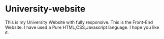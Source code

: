 # University-website
This is my University Website with fully responsive.
This is the Front-End Website.
I have used a Pure HTML,CSS,Javascript language.
I hope you like it.
